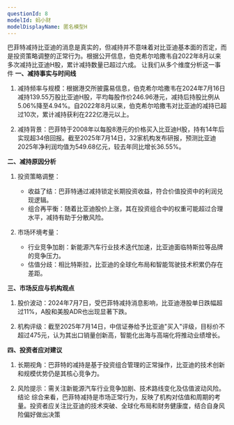 ```yaml
---
questionId: 8
modelId: 蚂小财
modelDisplayName: 匿名模型H
---
```

巴菲特减持比亚迪的消息是真实的，但减持并不意味着对比亚迪基本面的否定，而是投资策略调整的正常行为。根据公开信息，伯克希尔哈撒韦自2022年8月以来多次减持比亚迪H股，累计减持数量已超过六成。
让我们从多个维度分析这一事件
**一、减持事实与时间线**

1. 减持频率与规模：根据港交所披露易信息，伯克希尔哈撒韦在2024年7月16日减持139.55万股比亚迪H股，平均每股作价246.96港元，减持后持股比例从5.06%降至4.94%。自2022年8月以来，伯克希尔哈撒韦对比亚迪的减持已超过10次，累计减持获利在222亿港元以上。

2. 减持背景：巴菲特于2008年以每股8港元的价格买入比亚迪H股，持有14年后实现超34倍回报。截至2025年7月14日，32家机构发布研报，预测比亚迪2025年净利润均值为549.68亿元，较去年同比增长36.55%。

**二、减持原因分析**

1. 投资策略调整：
   - 收益了结：巴菲特通过减持锁定长期投资收益，符合价值投资中的利润兑现逻辑。
   - 组合再平衡：随着比亚迪股价上涨，其在投资组合中的权重可能超过合理水平，减持有助于分散风险。

2. 市场环境考量：
   - 行业竞争加剧：新能源汽车行业技术迭代加速，比亚迪面临特斯拉等品牌的竞争压力。
   - 估值分歧：相比特斯拉，比亚迪的全球化布局和智能驾驶技术积累仍存在差距。

**三、市场反应与机构观点**

1. 股价波动：2024年7月7日，受巴菲特减持消息影响，比亚迪港股单日跌幅超过11%，A股和美股ADR也出现显著下跌。

2. 机构评级：截至2025年7月14日，中信证券给予比亚迪"买入"评级，目标价不超过475元，认为其出口销量创新高，智能化出海与高端化将推动业绩增长。

**四、投资者应对建议**

1. 长期视角：巴菲特的减持是基于投资组合管理的正常操作，比亚迪的技术创新和规模优势仍是其核心竞争力。

2. 风险提示：需关注新能源汽车行业竞争加剧、技术路线变化及估值波动风险。
结论
综合来看，巴菲特减持是市场正常行为，反映了机构对估值和周期的考量。投资者应关注比亚迪的技术突破、全球化布局和财务健康度，结合自身风险偏好做出决策